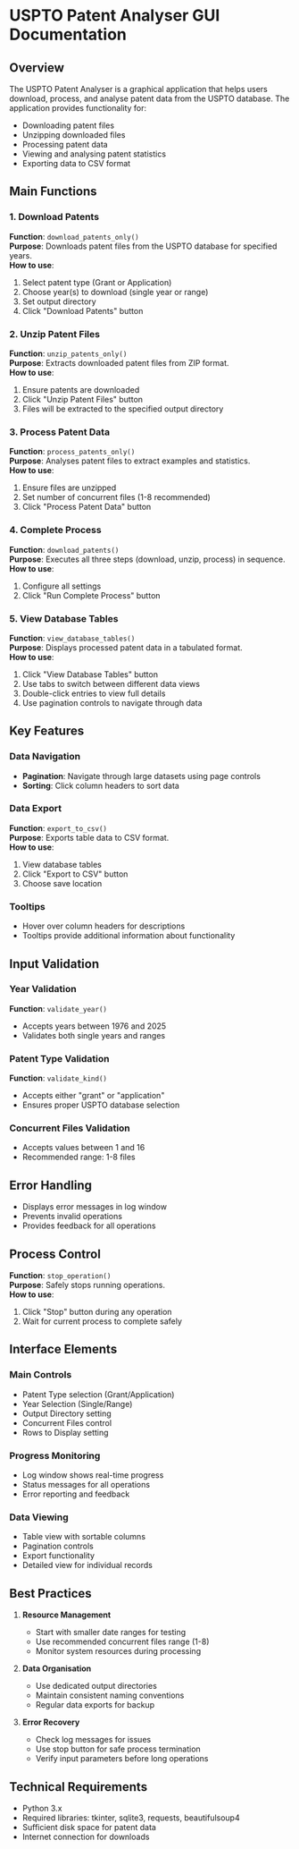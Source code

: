 # USPTO Patent Analyser GUI Documentation

## Overview
The USPTO Patent Analyser is a graphical application that helps users download, process, and analyse patent data from the USPTO database. The application provides functionality for:
- Downloading patent files
- Unzipping downloaded files
- Processing patent data
- Viewing and analysing patent statistics
- Exporting data to CSV format

## Main Functions

### 1. Download Patents
**Function**: `download_patents_only()`  
**Purpose**: Downloads patent files from the USPTO database for specified years.  
**How to use**:
1. Select patent type (Grant or Application)
2. Choose year(s) to download (single year or range)
3. Set output directory
4. Click "Download Patents" button

### 2. Unzip Patent Files
**Function**: `unzip_patents_only()`  
**Purpose**: Extracts downloaded patent files from ZIP format.  
**How to use**:
1. Ensure patents are downloaded
2. Click "Unzip Patent Files" button
3. Files will be extracted to the specified output directory

### 3. Process Patent Data
**Function**: `process_patents_only()`  
**Purpose**: Analyses patent files to extract examples and statistics.  
**How to use**:
1. Ensure files are unzipped
2. Set number of concurrent files (1-8 recommended)
3. Click "Process Patent Data" button

### 4. Complete Process
**Function**: `download_patents()`  
**Purpose**: Executes all three steps (download, unzip, process) in sequence.  
**How to use**:
1. Configure all settings
2. Click "Run Complete Process" button

### 5. View Database Tables
**Function**: `view_database_tables()`  
**Purpose**: Displays processed patent data in a tabulated format.  
**How to use**:
1. Click "View Database Tables" button
2. Use tabs to switch between different data views
3. Double-click entries to view full details
4. Use pagination controls to navigate through data

## Key Features

### Data Navigation
- **Pagination**: Navigate through large datasets using page controls
- **Sorting**: Click column headers to sort data

### Data Export
**Function**: `export_to_csv()`  
**Purpose**: Exports table data to CSV format.  
**How to use**:
1. View database tables
2. Click "Export to CSV" button
3. Choose save location

### Tooltips
- Hover over column headers for descriptions
- Tooltips provide additional information about functionality

## Input Validation

### Year Validation
**Function**: `validate_year()`
- Accepts years between 1976 and 2025
- Validates both single years and ranges

### Patent Type Validation
**Function**: `validate_kind()`
- Accepts either "grant" or "application"
- Ensures proper USPTO database selection

### Concurrent Files Validation
- Accepts values between 1 and 16
- Recommended range: 1-8 files

## Error Handling
- Displays error messages in log window
- Prevents invalid operations
- Provides feedback for all operations

## Process Control
**Function**: `stop_operation()`  
**Purpose**: Safely stops running operations.  
**How to use**:
1. Click "Stop" button during any operation
2. Wait for current process to complete safely

## Interface Elements

### Main Controls
- Patent Type selection (Grant/Application)
- Year Selection (Single/Range)
- Output Directory setting
- Concurrent Files control
- Rows to Display setting

### Progress Monitoring
- Log window shows real-time progress
- Status messages for all operations
- Error reporting and feedback

### Data Viewing
- Table view with sortable columns
- Pagination controls
- Export functionality
- Detailed view for individual records

## Best Practices

1. **Resource Management**
   - Start with smaller date ranges for testing
   - Use recommended concurrent files range (1-8)
   - Monitor system resources during processing

2. **Data Organisation**
   - Use dedicated output directories
   - Maintain consistent naming conventions
   - Regular data exports for backup

3. **Error Recovery**
   - Check log messages for issues
   - Use stop button for safe process termination
   - Verify input parameters before long operations

## Technical Requirements
- Python 3.x
- Required libraries: tkinter, sqlite3, requests, beautifulsoup4
- Sufficient disk space for patent data
- Internet connection for downloads
